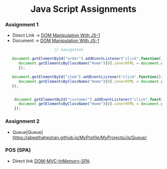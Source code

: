 <h1  align="center" >  Java Script Assignments  </h1>

### Assignment 1


* Direct Link -> [DOM Manipulation With JS-1](https://abeethaheshan.github.io/MyProfile/MyProjects/SPA/DOM%20Manipulation%20With%20JS%20-%201/BootstrapPOS/src/)     
* Document ->  [DOM Manipulation With JS-1](https://github.com/AbeethaHeshan/MyProfile/tree/master/MyProjects/SPA/DOM%20Manipulation%20With%20JS%20-%201/BootstrapPOS/src)

```javaScript
                      // navigation

   document.getElementById("order").addEventListener("click",function(){
      document.getElementsByClassName("Home")[0].innerHTML = document.getElementsByClassName("orders")[0].innerHTML;
      }); 

   document.getElementById("item").addEventListener("click",function(){
      document.getElementsByClassName("Home")[0].innerHTML = document.getElementsByClassName("items")[0].innerHTML;
   });


    document.getElementById("customer").addEventListener("click",function(){
      document.getElementsByClassName("Home")[0].innerHTML = document.getElementsByClassName("customers")[0].innerHTML;
    });

```

### Assignment 2 
* Queue[Queue] https://abeethaheshan.github.io/MyProfile/MyProjects/Js/Queue/

### POS (SPA)
* Direct link [DOM-MVC-InMemory-SPA](https://abeethaheshan.github.io/MyProfile/MyProjects/Js/SPA/DOM%20Manipulation%20With%20JS%20-%201/BootstrapPOS/src/)   
  





